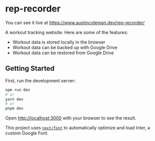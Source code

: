 # rep-recorder

You can see it live at https://www.austincoleman.dev/rep-recorder/

A workout tracking website. Here are some of the features:

- Workout data is stored locally in the browser
- Workout data can be backed up with Google Drive
- Workout data can be restored from Google Drive

## Getting Started

First, run the development server:

```bash
npm run dev
# or
yarn dev
# or
pnpm dev
```

Open [http://localhost:3000](http://localhost:3000) with your browser to see the result.

This project uses [`next/font`](https://nextjs.org/docs/basic-features/font-optimization) to automatically optimize and load Inter, a custom Google Font.
